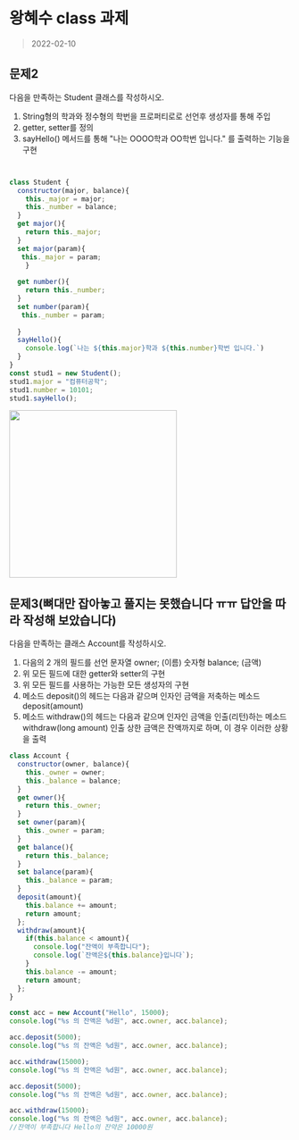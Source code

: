 # 왕혜수 class 과제 


> 2022-02-10

## 문제2
다음을 만족하는 Student 클래스를 작성하시오.

1) String형의 학과와 정수형의 학번을 프로퍼티로로 선언후 생성자를 통해 주입
2) getter, setter를 정의
3) sayHello() 메서드를 통해 "나는 OOOO학과 OO학번 입니다." 를 출력하는 기능을 구현
```javascript


class Student {
  constructor(major, balance){
    this._major = major;
    this._number = balance;
  }
  get major(){
    return this._major;
  }
  set major(param){
   this._major = param;
    }
  
  get number(){
    return this._number;
  }
  set number(param){
   this._number = param;
    
  } 
  sayHello(){
    console.log(`나는 ${this.major}학과 ${this.number}학번 입니다.`)
  }
}
const stud1 = new Student();
stud1.major = "컴퓨터공학";
stud1.number = 10101;
stud1.sayHello();
```
<img src="./문1.png"  width="300" >

## 문제3(뼈대만 잡아놓고 풀지는 못했습니다 ㅠㅠ 답안을 따라 작성해 보았습니다)
다음을 만족하는 클래스 Account를 작성하시오.

1) 다음의 2 개의 필드를 선언
    문자열 owner; (이름)
    숫자형 balance; (금액)
2) 위 모든 필드에 대한 getter와 setter의 구현
3) 위 모든 필드를 사용하는 가능한 모든 생성자의 구현
3) 메소드 deposit()의 헤드는 다음과 같으며 인자인 금액을 저축하는 메소드
    deposit(amount)
4) 메소드 withdraw()의 헤드는 다음과 같으며 인자인 금액을 인출(리턴)하는 메소드
    withdraw(long amount)
    인출 상한 금액은 잔액까지로 하며, 이 경우 이러한 상황을 출력

```javascript
class Account {
  constructor(owner, balance){
    this._owner = owner;
    this._balance = balance;
  }
  get owner(){
    return this._owner;
  }
  set owner(param){
    this._owner = param;
  }
  get balance(){
    return this._balance;
  }
  set balance(param){
    this._balance = param;
  }
  deposit(amount){
    this.balance += amount;
    return amount;
  };
  withdraw(amount){
    if(this.balance < amount){
      console.log("잔액이 부족합니다");
      console.log(`잔액은${this.balance}입니다`);
    }
    this.balance -= amount;
    return amount;
  };
}

const acc = new Account("Hello", 15000);
console.log("%s 의 잔액은 %d원", acc.owner, acc.balance);

acc.deposit(5000);
console.log("%s 의 잔액은 %d원", acc.owner, acc.balance);

acc.withdraw(15000);
console.log("%s 의 잔액은 %d원", acc.owner, acc.balance);

acc.deposit(5000);
console.log("%s 의 잔액은 %d원", acc.owner, acc.balance);

acc.withdraw(15000);
console.log("%s 의 잔액은 %d원", acc.owner, acc.balance);
//잔액이 부족합니다 Hello의 잔약은 10000원
```